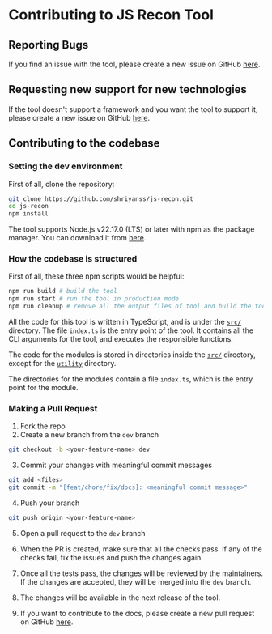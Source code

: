 # Contributing to JS Recon Tool

## Reporting Bugs

If you find an issue with the tool, please create a new issue on GitHub [here](https://github.com/shriyanss/js-recon/issues/new?template=bug_report.md).

## Requesting new support for new technologies

If the tool doesn't support a framework and you want the tool to support it, please create a new issue on GitHub [here](https://github.com/shriyanss/js-recon/issues/new?template=new_tech_support_request.md).

## Contributing to the codebase

### Setting the dev environment

First of all, clone the repository:

```bash
git clone https://github.com/shriyanss/js-recon.git
cd js-recon
npm install
```

The tool supports Node.js v22.17.0 (LTS) or later with npm as the package manager. You can download it from [here](https://nodejs.org/en/download/).

### How the codebase is structured

First of all, these three npm scripts would be helpful:

```bash
npm run build # build the tool
npm run start # run the tool in production mode
npm run cleanup # remove all the output files of tool and build the tool again
```

All the code for this tool is written in TypeScript, and is under the [`src/`](https://github.com/shriyanss/js-recon/tree/main/src) directory. The file `index.ts` is the entry point of the tool. It contains all the CLI arguments for the tool, and executes the responsible functions.

The code for the modules is stored in directories inside the [`src/`](https://github.com/shriyanss/js-recon/tree/main/src) directory, except for the [`utility`](https://github.com/shriyanss/js-recon/tree/main/src/utility) directory.

The directories for the modules contain a file `index.ts`, which is the entry point for the module.

### Making a Pull Request

1. Fork the repo
2. Create a new branch from the `dev` branch

```bash
git checkout -b <your-feature-name> dev
```

3. Commit your changes with meaningful commit messages

```bash
git add <files>
git commit -m "[feat/chore/fix/docs]: <meaningful commit message>"
```

4. Push your branch

```bash
git push origin <your-feature-name>
```

5. Open a pull request to the `dev` branch

6. When the PR is created, make sure that all the checks pass. If any of the checks fail, fix the issues and push the changes again.

7. Once all the tests pass, the changes will be reviewed by the maintainers. If the changes are accepted, they will be merged into the `dev` branch.

8. The changes will be available in the next release of the tool.

9. If you want to contribute to the docs, please create a new pull request on GitHub [here](https://github.com/shriyanss/js-recon-docs/pulls/).
